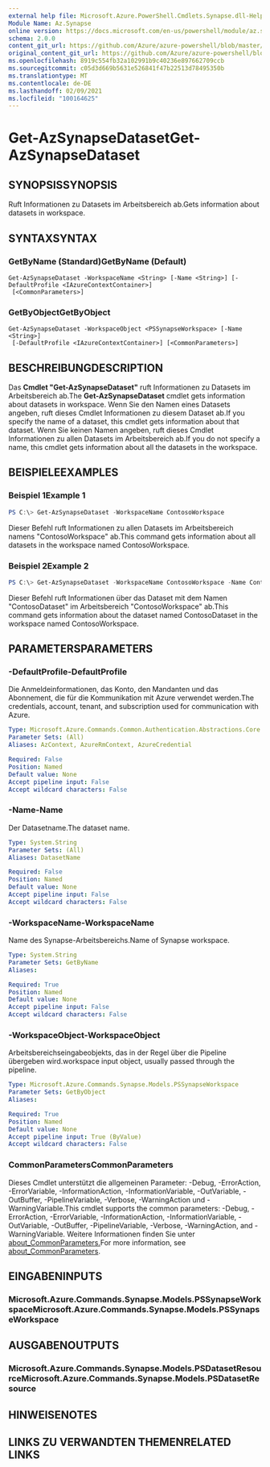```yaml
---
external help file: Microsoft.Azure.PowerShell.Cmdlets.Synapse.dll-Help.xml
Module Name: Az.Synapse
online version: https://docs.microsoft.com/en-us/powershell/module/az.synapse/get-azsynapsedataset
schema: 2.0.0
content_git_url: https://github.com/Azure/azure-powershell/blob/master/src/Synapse/Synapse/help/Get-AzSynapseDataset.md
original_content_git_url: https://github.com/Azure/azure-powershell/blob/master/src/Synapse/Synapse/help/Get-AzSynapseDataset.md
ms.openlocfilehash: 8919c554fb32a102991b9c40236e897662709ccb
ms.sourcegitcommit: c05d3d669b5631e526841f47b22513d78495350b
ms.translationtype: MT
ms.contentlocale: de-DE
ms.lasthandoff: 02/09/2021
ms.locfileid: "100164625"
---
```

# <span data-ttu-id="2aba5-101">Get-AzSynapseDataset</span><span class="sxs-lookup"><span data-stu-id="2aba5-101">Get-AzSynapseDataset</span></span>

## <span data-ttu-id="2aba5-102">SYNOPSIS</span><span class="sxs-lookup"><span data-stu-id="2aba5-102">SYNOPSIS</span></span>
<span data-ttu-id="2aba5-103">Ruft Informationen zu Datasets im Arbeitsbereich ab.</span><span class="sxs-lookup"><span data-stu-id="2aba5-103">Gets information about datasets in workspace.</span></span>

## <span data-ttu-id="2aba5-104">SYNTAX</span><span class="sxs-lookup"><span data-stu-id="2aba5-104">SYNTAX</span></span>

### <span data-ttu-id="2aba5-105">GetByName (Standard)</span><span class="sxs-lookup"><span data-stu-id="2aba5-105">GetByName (Default)</span></span>
```
Get-AzSynapseDataset -WorkspaceName <String> [-Name <String>] [-DefaultProfile <IAzureContextContainer>]
 [<CommonParameters>]
```

### <span data-ttu-id="2aba5-106">GetByObject</span><span class="sxs-lookup"><span data-stu-id="2aba5-106">GetByObject</span></span>
```
Get-AzSynapseDataset -WorkspaceObject <PSSynapseWorkspace> [-Name <String>]
 [-DefaultProfile <IAzureContextContainer>] [<CommonParameters>]
```

## <span data-ttu-id="2aba5-107">BESCHREIBUNG</span><span class="sxs-lookup"><span data-stu-id="2aba5-107">DESCRIPTION</span></span>
<span data-ttu-id="2aba5-108">Das **Cmdlet "Get-AzSynapseDataset"** ruft Informationen zu Datasets im Arbeitsbereich ab.</span><span class="sxs-lookup"><span data-stu-id="2aba5-108">The **Get-AzSynapseDataset** cmdlet gets information about datasets in workspace.</span></span>
<span data-ttu-id="2aba5-109">Wenn Sie den Namen eines Datasets angeben, ruft dieses Cmdlet Informationen zu diesem Dataset ab.</span><span class="sxs-lookup"><span data-stu-id="2aba5-109">If you specify the name of a dataset, this cmdlet gets information about that dataset.</span></span>
<span data-ttu-id="2aba5-110">Wenn Sie keinen Namen angeben, ruft dieses Cmdlet Informationen zu allen Datasets im Arbeitsbereich ab.</span><span class="sxs-lookup"><span data-stu-id="2aba5-110">If you do not specify a name, this cmdlet gets information about all the datasets in the workspace.</span></span>

## <span data-ttu-id="2aba5-111">BEISPIELE</span><span class="sxs-lookup"><span data-stu-id="2aba5-111">EXAMPLES</span></span>

### <span data-ttu-id="2aba5-112">Beispiel 1</span><span class="sxs-lookup"><span data-stu-id="2aba5-112">Example 1</span></span>
```powershell
PS C:\> Get-AzSynapseDataset -WorkspaceName ContosoWorkspace
```

<span data-ttu-id="2aba5-113">Dieser Befehl ruft Informationen zu allen Datasets im Arbeitsbereich namens "ContosoWorkspace" ab.</span><span class="sxs-lookup"><span data-stu-id="2aba5-113">This command gets information about all datasets in the workspace named ContosoWorkspace.</span></span>

### <span data-ttu-id="2aba5-114">Beispiel 2</span><span class="sxs-lookup"><span data-stu-id="2aba5-114">Example 2</span></span>
```powershell
PS C:\> Get-AzSynapseDataset -WorkspaceName ContosoWorkspace -Name ContosoDataset
```

<span data-ttu-id="2aba5-115">Dieser Befehl ruft Informationen über das Dataset mit dem Namen "ContosoDataset" im Arbeitsbereich "ContosoWorkspace" ab.</span><span class="sxs-lookup"><span data-stu-id="2aba5-115">This command gets information about the dataset named ContosoDataset in the workspace named ContosoWorkspace.</span></span>

## <span data-ttu-id="2aba5-116">PARAMETERS</span><span class="sxs-lookup"><span data-stu-id="2aba5-116">PARAMETERS</span></span>

### <span data-ttu-id="2aba5-117">-DefaultProfile</span><span class="sxs-lookup"><span data-stu-id="2aba5-117">-DefaultProfile</span></span>
<span data-ttu-id="2aba5-118">Die Anmeldeinformationen, das Konto, den Mandanten und das Abonnement, die für die Kommunikation mit Azure verwendet werden.</span><span class="sxs-lookup"><span data-stu-id="2aba5-118">The credentials, account, tenant, and subscription used for communication with Azure.</span></span>

```yaml
Type: Microsoft.Azure.Commands.Common.Authentication.Abstractions.Core.IAzureContextContainer
Parameter Sets: (All)
Aliases: AzContext, AzureRmContext, AzureCredential

Required: False
Position: Named
Default value: None
Accept pipeline input: False
Accept wildcard characters: False
```

### <span data-ttu-id="2aba5-119">-Name</span><span class="sxs-lookup"><span data-stu-id="2aba5-119">-Name</span></span>
<span data-ttu-id="2aba5-120">Der Datasetname.</span><span class="sxs-lookup"><span data-stu-id="2aba5-120">The dataset name.</span></span>

```yaml
Type: System.String
Parameter Sets: (All)
Aliases: DatasetName

Required: False
Position: Named
Default value: None
Accept pipeline input: False
Accept wildcard characters: False
```

### <span data-ttu-id="2aba5-121">-WorkspaceName</span><span class="sxs-lookup"><span data-stu-id="2aba5-121">-WorkspaceName</span></span>
<span data-ttu-id="2aba5-122">Name des Synapse-Arbeitsbereichs.</span><span class="sxs-lookup"><span data-stu-id="2aba5-122">Name of Synapse workspace.</span></span>

```yaml
Type: System.String
Parameter Sets: GetByName
Aliases:

Required: True
Position: Named
Default value: None
Accept pipeline input: False
Accept wildcard characters: False
```

### <span data-ttu-id="2aba5-123">-WorkspaceObject</span><span class="sxs-lookup"><span data-stu-id="2aba5-123">-WorkspaceObject</span></span>
<span data-ttu-id="2aba5-124">Arbeitsbereichseingabeobjekts, das in der Regel über die Pipeline übergeben wird.</span><span class="sxs-lookup"><span data-stu-id="2aba5-124">workspace input object, usually passed through the pipeline.</span></span>

```yaml
Type: Microsoft.Azure.Commands.Synapse.Models.PSSynapseWorkspace
Parameter Sets: GetByObject
Aliases:

Required: True
Position: Named
Default value: None
Accept pipeline input: True (ByValue)
Accept wildcard characters: False
```

### <span data-ttu-id="2aba5-125">CommonParameters</span><span class="sxs-lookup"><span data-stu-id="2aba5-125">CommonParameters</span></span>
<span data-ttu-id="2aba5-126">Dieses Cmdlet unterstützt die allgemeinen Parameter: -Debug, -ErrorAction, -ErrorVariable, -InformationAction, -InformationVariable, -OutVariable, -OutBuffer, -PipelineVariable, -Verbose, -WarningAction und -WarningVariable.</span><span class="sxs-lookup"><span data-stu-id="2aba5-126">This cmdlet supports the common parameters: -Debug, -ErrorAction, -ErrorVariable, -InformationAction, -InformationVariable, -OutVariable, -OutBuffer, -PipelineVariable, -Verbose, -WarningAction, and -WarningVariable.</span></span> <span data-ttu-id="2aba5-127">Weitere Informationen finden Sie unter [about_CommonParameters.](http://go.microsoft.com/fwlink/?LinkID=113216)</span><span class="sxs-lookup"><span data-stu-id="2aba5-127">For more information, see [about_CommonParameters](http://go.microsoft.com/fwlink/?LinkID=113216).</span></span>

## <span data-ttu-id="2aba5-128">EINGABEN</span><span class="sxs-lookup"><span data-stu-id="2aba5-128">INPUTS</span></span>

### <span data-ttu-id="2aba5-129">Microsoft.Azure.Commands.Synapse.Models.PSSynapseWorkspace</span><span class="sxs-lookup"><span data-stu-id="2aba5-129">Microsoft.Azure.Commands.Synapse.Models.PSSynapseWorkspace</span></span>

## <span data-ttu-id="2aba5-130">AUSGABEN</span><span class="sxs-lookup"><span data-stu-id="2aba5-130">OUTPUTS</span></span>

### <span data-ttu-id="2aba5-131">Microsoft.Azure.Commands.Synapse.Models.PSDatasetResource</span><span class="sxs-lookup"><span data-stu-id="2aba5-131">Microsoft.Azure.Commands.Synapse.Models.PSDatasetResource</span></span>

## <span data-ttu-id="2aba5-132">HINWEISE</span><span class="sxs-lookup"><span data-stu-id="2aba5-132">NOTES</span></span>

## <span data-ttu-id="2aba5-133">LINKS ZU VERWANDTEN THEMEN</span><span class="sxs-lookup"><span data-stu-id="2aba5-133">RELATED LINKS</span></span>

